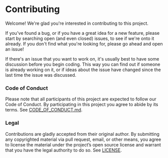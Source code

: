 # Contributing

Welcome! We're glad you're interested in contributing to this project.

If you've found a bug, or if you have a great idea for a new feature, please
start by searching open (and even closed) issues, to see if we're onto it
already. If you don't find what you're looking for, please go ahead and open
an issue!

If there's an issue that you want to work on, it's usually best to have some
discussion before you begin coding. This way you can find out if someone is
already working on it, or if ideas about the issue have changed since the last
time the issue was discussed.

### Code of Conduct

Please note that all participants of this project are expected to follow our
Code of Conduct. By participating in this project you agree to abide by its
terms. See [CODE_OF_CONDUCT.md](CODE_OF_CONDUCT.md).


### Legal

Contributions are gladly accepted from their original author.  By submitting
any copyrighted material via pull request, email, or other means, you agree to
license the material under the project’s open source license and warrant that
you have the legal authority to do so. See [LICENSE](LICENSE).

